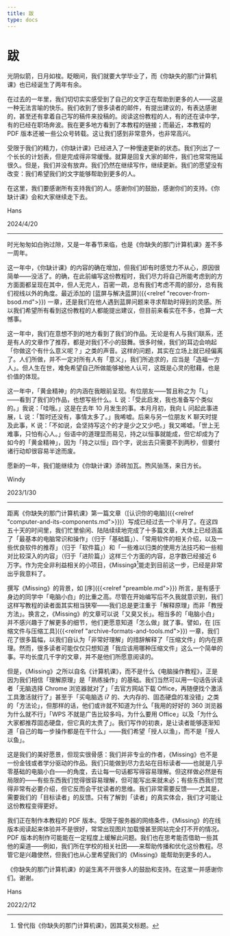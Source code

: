 ```yaml
---
title: 跋
type: docs
---
```


# 跋

光阴似箭，日月如梭。眨眼间，我们就要大学毕业了，而《你缺失的那门计算机课》也已经诞生了两年有余。

在过去的一年里，我们切切实实感受到了自己的文字正在帮助到更多的人——这是一种无法言喻的快乐。我们收到了很多读者的邮件，有提出建议的，有表达感谢的，甚至还有拿着自己写的稿件来投稿的。阅读这份教程的人，有的还在读中学，有的已经在职场奔波。我在更多地方看到了本教程的链接；而最近，本教程的 PDF 版本还被一些公众号转载。这让我们感到非常意外，也非常高兴。

受限于我们的精力，《你缺计课》已经进入了一种慢速更新的状态。我们列出了一个长长的计划表，但是完成得非常缓慢。就算是回复大家的邮件，我们也常常拖延很久。但是，我们并没有放弃。我们仍然在继续写作，继续更新。我们的愿望没有改变：我们希望我们的文字能够帮助到更多的人。

在这里，我们要感谢所有支持我们的人。感谢你们的鼓励，感谢你们的支持。《你缺计课》会和大家继续走下去。

Hans

2024/4/20

---

时光匆匆如白驹过隙，又是一年春节来临，也是《你缺失的那门计算机课》差不多一周年。

这一年中，《你缺计课》的内容的确在增加，但我们却有时感觉力不从心，原因很简单——没活了。的确，在此前编写这份教程时，我们尽力将自己所能考虑到的方方面面都呈现在其中，但人无完人，百密一疏，总有我们考虑不周的部分，总有我们视线以外的角度。最近添加的 [蓝屏与解决蓝屏]({{<relref "recover-from-bsod.md">}}) 一章，还是我们在他人遇到蓝屏问题来寻求帮助时得到的灵感。所以我们希望所有看到这份教程的人都能提出建议，但目前来看实在不多，也算一大憾事。

这一年中，我们在意想不到的地方看到了我们的作品。无论是有人与我们联系，还是有人的文章作了推荐，都是对我们不小的鼓舞。很多时候，我们的耳边会响起「你做这个有什么意义呢？」之类的声音。这样的问题，其实在立场上就已经偏离了。人们所做，并不一定对所有人有「意义」，我们所追求的，应当是「造福一方人」。但人生在世，难免希望自己所做能够被他人认可，这既是心灵的慰藉，也是价值的体现。

这一年中，「黄金精神」的内涵在我眼前呈现。有位朋友——暂且称之为「L」——看到了我们的作品，也想写些什么。L 说：「受此启发，我也准备写个类似的。」我说：「哇哦。」这是在去年 10 月发生的事。本月月初，我向 L 问起此事进展，L 说：「暂时还没有，事情太多了。」我唏嘘。后来与另一位朋友 K 聊天时提及此事，K 说：「不如说，会坚持写这个的才是少之又少吧。」我又唏嘘。「世上无难事，只怕有心人。」俗语中的道理显而易见，持之以恒事就能成，但它却成为了如今的「黄金精神」，因为「持之以恒」四个字，说出去只需要不到两秒，但要付诸行动却很容易半途而废。

愿新的一年，我们能继续为《你缺计课》添砖加瓦。煦风骀荡，来日方长。

Windy

2023/1/30

---

距离《你缺失的那门计算机课》第一篇文章（[认识你的电脑]({{<relref "computer-and-its-components.md">}})）写成已经过去一个半月了。在这四五十天的时间里，我们忙里偷闲、陆陆续续地完成了十多篇文章，大体上已经涵盖了「最基本的电脑常识和操作」（归于「基础篇」）、「常用软件的相关介绍，以及一些优良软件的推荐」（归于「软件篇」）和「一些难以归类的使用方法技巧和一些相对比较深入的内容」（归于「进阶篇」）这样三个方面的内容，总字数已经接近 6 万字。作为完全非利益相关的小项目，《Missing》[^MissingName]能走到目前这一步，已经是非常出乎我意料了。

[^MissingName]: 曾代指《你缺失的那门计算机课》，因其英文标题。

撰写《Missing》的背景，如 [序]({{<relref "preamble.md">}}) 所言，是有感于身边的同学中「电脑小白」的比重之高。尽管在开始编写后不久我就意识到，我们这样写教程的读者面其实相当狭窄——我们总是更注重于「解释原理」而非「教授方法」。换言之，《Missing》的文章可以说「又臭又长」。相当多的「电脑小白」并不感兴趣于了解更多的细节，他们更愿意知道「怎么做」就了事。譬如，在 [压缩文件与压缩工具]({{<relref "archive-formats-and-tools.md">}}) 一章，我们花了很多篇幅，以我们自认为「非常好理解」的措辞解释了「压缩文件」的内在原理。然而，很多读者可能仅仅只想知道「我应该用哪种压缩文件」这么一个简单的事。平均长度几千字的文章，并不是他们所愿意阅读的。

但是，《Missing》之所以自名《计算机课》，而不是什么《电脑操作教程》，正是因为我们相信「理解原理」是「熟练操作」的基础。我们当然可以用一句话告诉读者「无脑选择 Chrome 浏览器就对了」「去官方网站下载 Office，再随便找个激活工具激活就行了」甚至于「买电脑选 i7 的、大内存的、固态硬盘的准没错」之类的「方法论」，但那样的话，他们或许就不知道为什么「我用的好好的 360 浏览器为什么就不行」「WPS 不就是广告比较多吗，为什么要用 Office」以及「为什么大家都推荐固态硬盘，但它真的太贵了」。我们写作的初衷，是让读者能够逐渐知道「自己的每一步操作都是在干什么」——我们希望「授人以渔」，而不是「授人以鱼」。

这是我们的美好愿景，但现实很骨感：我们并非专业的作者，《Missing》也不是一份金钱或者学分驱动的作品。我们只能做到尽力去站在目标读者——也就是几乎零基础的电脑小白——的角度，去让每一句话都写得容易理解。但这样做必然是有局限的——有些东西我们觉得很容易理解，但可能写出来就未必；有些东西我们觉得非常有必要介绍，但它反而会干扰读者的思维。我们非常需要反馈——尤其是，需要我们的「目标读者」的反馈。只有了解到「读者」的真实体会，我们才可能让这份教程变得更好。

我们正在制作本教程的 PDF 版本。受限于服务器的网络条件，《Missing》的在线版本阅读起来体验并不是很好，常常出现图片加载慢甚至网站完全打不开的情况。PDF 版本的制作可能能在一定程度上缓解此问题。我们也在思考能否借助一些其他的渠道——例如，我们所在学校的相关社团——来帮助传播和优化这份教程。尽管它是兴趣使然，但我们也从心里希望我们的《Missing》能帮助到更多的人。

《你缺失的那门计算机课》的诞生离不开很多人的鼓励和支持。在这里一并感谢你们。谢谢。

Hans

2022/2/12
